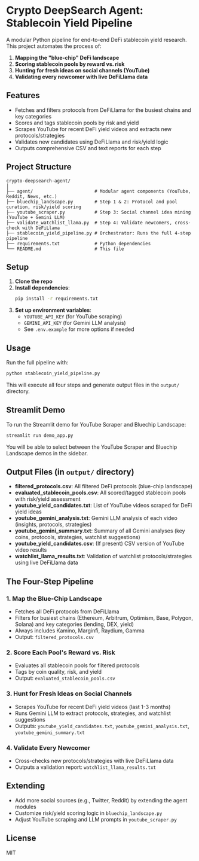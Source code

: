 # Crypto DeepSearch Agent: Stablecoin Yield Pipeline

A modular Python pipeline for end-to-end DeFi stablecoin yield research. This project automates the process of:

1. **Mapping the "blue-chip" DeFi landscape**
2. **Scoring stablecoin pools by reward vs. risk**
3. **Hunting for fresh ideas on social channels (YouTube)**
4. **Validating every newcomer with live DeFiLlama data**

## Features
- Fetches and filters protocols from DeFiLlama for the busiest chains and key categories
- Scores and tags stablecoin pools by risk and yield
- Scrapes YouTube for recent DeFi yield videos and extracts new protocols/strategies
- Validates new candidates using DeFiLlama and risk/yield logic
- Outputs comprehensive CSV and text reports for each step

## Project Structure
```
crypto-deepsearch-agent/
│
├── agent/                       # Modular agent components (YouTube, Reddit, News, etc.)
├── bluechip_landscape.py        # Step 1 & 2: Protocol and pool curation, risk/yield scoring
├── youtube_scraper.py           # Step 3: Social channel idea mining (YouTube + Gemini LLM)
├── validate_watchlist_llama.py  # Step 4: Validate newcomers, cross-check with DeFiLlama
├── stablecoin_yield_pipeline.py # Orchestrator: Runs the full 4-step pipeline
├── requirements.txt             # Python dependencies
└── README.md                    # This file
```

## Setup
1. **Clone the repo**
2. **Install dependencies**:
   ```bash
   pip install -r requirements.txt
   ```
3. **Set up environment variables**:
   - `YOUTUBE_API_KEY` (for YouTube scraping)
   - `GEMINI_API_KEY` (for Gemini LLM analysis)
   - See `.env.example` for more options if needed

## Usage
Run the full pipeline with:
```bash
python stablecoin_yield_pipeline.py
```
This will execute all four steps and generate output files in the `output/` directory.

## Streamlit Demo
To run the Streamlit demo for YouTube Scraper and Bluechip Landscape:
```bash
streamlit run demo_app.py
```
You will be able to select between the YouTube Scraper and Bluechip Landscape demos in the sidebar.

## Output Files (in `output/` directory)
- **filtered_protocols.csv**: All filtered DeFi protocols (blue-chip landscape)
- **evaluated_stablecoin_pools.csv**: All scored/tagged stablecoin pools with risk/yield assessment
- **youtube_yield_candidates.txt**: List of YouTube videos scraped for DeFi yield ideas
- **youtube_gemini_analysis.txt**: Gemini LLM analysis of each video (insights, protocols, strategies)
- **youtube_gemini_summary.txt**: Summary of all Gemini analyses (key coins, protocols, strategies, watchlist suggestions)
- **youtube_yield_candidates.csv**: (If present) CSV version of YouTube video results
- **watchlist_llama_results.txt**: Validation of watchlist protocols/strategies using live DeFiLlama data

## The Four-Step Pipeline

### 1. Map the Blue-Chip Landscape
- Fetches all DeFi protocols from DeFiLlama
- Filters for busiest chains (Ethereum, Arbitrum, Optimism, Base, Polygon, Solana) and key categories (lending, DEX, yield)
- Always includes Kamino, Marginfi, Raydium, Gamma
- Output: `filtered_protocols.csv`

### 2. Score Each Pool's Reward vs. Risk
- Evaluates all stablecoin pools for filtered protocols
- Tags by coin quality, risk, and yield
- Output: `evaluated_stablecoin_pools.csv`

### 3. Hunt for Fresh Ideas on Social Channels
- Scrapes YouTube for recent DeFi yield videos (last 1-3 months)
- Runs Gemini LLM to extract protocols, strategies, and watchlist suggestions
- Outputs: `youtube_yield_candidates.txt`, `youtube_gemini_analysis.txt`, `youtube_gemini_summary.txt`

### 4. Validate Every Newcomer
- Cross-checks new protocols/strategies with live DeFiLlama data
- Outputs a validation report: `watchlist_llama_results.txt`

## Extending
- Add more social sources (e.g., Twitter, Reddit) by extending the agent modules
- Customize risk/yield scoring logic in `bluechip_landscape.py`
- Adjust YouTube scraping and LLM prompts in `youtube_scraper.py`

## License
MIT
